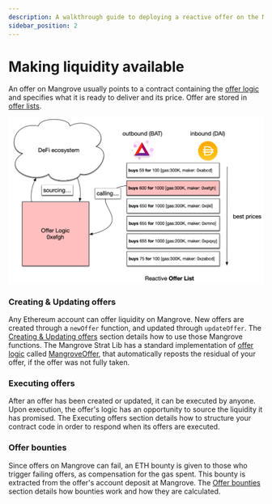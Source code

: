 ```yaml
---
description: A walkthrough guide to deploying a reactive offer on the Mangrove
sidebar_position: 2
---
```


# Making liquidity available

An offer on Mangrove usually points to a contract containing the [offer logic](../../../contracts/technical-references/taking-and-making-offers/reactive-offer/maker-contract.md) and specifies what it is ready to deliver and its price. Offer are stored in [offer lists](../../../contracts/technical-references//taking-and-making-offers/offer-list.md).

![When a reactive Offer is matched, the contract implementing its logic is called by Mangrove](../../../../static/img/assets/MakerOffer.png)

### Creating & Updating offers

Any Ethereum account can offer liquidity on Mangrove. New offers are created through a `newOffer` function, and updated through `updateOffer`. The [Creating & Updating offers](../../../contracts/technical-references/taking-and-making-offers/reactive-offer/README.md) section details how to use those Mangrove functions. The Mangrove Strat Lib has a standard implementation of [offer logic](../../../contracts/technical-references//taking-and-making-offers/reactive-offer/maker-contract.md) called [MangroveOffer](mangrove-offer.md), that automatically reposts the residual of your offer, if the offer was not fully taken.

### Executing offers

After an offer has been created or updated, it can be executed by anyone. Upon execution, the offer's logic has an opportunity to source the liquidity it has promised. The Executing offers section details how to structure your contract code in order to respond when its offers are executed.

### Offer bounties

Since offers on Mangrove can fail, an ETH bounty is given to those who trigger failing offers, as compensation for the gas spent. This bounty is extracted from the offer's account deposit at Mangrove. The [Offer bounties](./#offer-bounties) section details how bounties work and how they are calculated.
